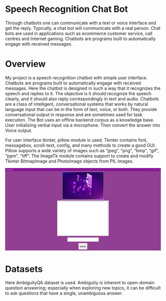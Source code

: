# Speech Recognition Chat Bot
Through chatbots one can communicate with a text or voice interface and get the reply. Typically, a chat bot will communicate with a real person. Chat bots are used in applications such as ecommerce customer service, call centres and Internet gaming. Chatbots are programs built to automatically engage with received messages.

# Overview
My project is a speech recognition chatbot with simple user interface. Chatbots are programs built to automatically engage with received messages. Here the chatbot is designed in such a way that it recognizes the speech and replies to it. The objective is it should recognize the speech clearly, and it should also reply correspondingly in text and audio. Chatbots are a class of intelligent, conversational systems that works by natural language input that can be in the form of text, voice, or both. They provide conversational output in response and are sometimes used for task execution. The Bot uses an offline backend corpus as a knowledge base. User initializing verbal input via a microphone. Then convert the answer into Voice output.

For user interface tkinter, pillow module is used. Tkinter contains font, messagebox, scroll-text, config, and many methods to create a good GUI. Pillow supports a wide variety of images such as “jpeg”, “png”, “bmp”, “gif”, “ppm”, “tiff”. The ImageTk module contains support to create and modify Tkinter BitmapImage and PhotoImage objects from PIL images. 

![](chatbot.png)

# Datasets
Here AmbiguityQA dataset is used. Ambiguity is inherent to open-domain question answering; especially when exploring new topics, it can be difficult to ask questions that have a single, unambiguous answer.
